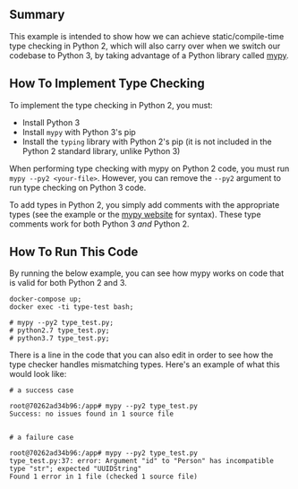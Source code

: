 ## Summary
This example is intended to show how we can achieve static/compile-time type checking in Python 2, which will also carry over when we switch our codebase to Python 3, by taking advantage of a Python library called [mypy](https://mypy.readthedocs.io/).

## How To Implement Type Checking
To implement the type checking in Python 2, you must:
* Install Python 3
* Install `mypy` with Python 3's pip
* Install the `typing` library with Python 2's pip (it is not included in the Python 2 standard library, unlike Python 3)

When performing type checking with mypy on Python 2 code, you must run `mypy --py2 <your-file>`.  However, you can remove the `--py2` argument to run type checking on Python 3 code.

To add types in Python 2, you simply add comments with the appropriate types (see the example or the [mypy website](https://mypy.readthedocs.io/en/stable/python2.html) for syntax).  These type comments work for both Python 3 *and* Python 2.

## How To Run This Code
By running the below example, you can see how mypy works on code that is valid for both Python 2 and 3.

```
docker-compose up;
docker exec -ti type-test bash;

# mypy --py2 type_test.py;
# python2.7 type_test.py;
# python3.7 type_test.py;
```

There is a line in the code that you can also edit in order to see how the type checker handles mismatching types.  Here's an example of what this would look like:

```
# a success case

root@70262ad34b96:/app# mypy --py2 type_test.py
Success: no issues found in 1 source file


# a failure case

root@70262ad34b96:/app# mypy --py2 type_test.py
type_test.py:37: error: Argument "id" to "Person" has incompatible type "str"; expected "UUIDString"
Found 1 error in 1 file (checked 1 source file)
```